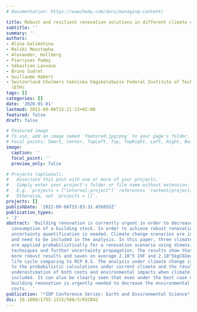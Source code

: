 ```yaml
---
# Documentation: https://wowchemy.com/docs/managing-content/

title: Robust and resilient renovation solutions in different climate change scenarios
subtitle: ''
summary: ''
authors:
- Alina Galimshina
- Maliki Moustapha
- Alexander, Hollberg
- Pierryves Padey
- Sébastien Lasvaux
- Bruno Sudret
- Guillaume Habert
- Switzerland Chalmers tekniska högskolaSwiss Federal Institute of Technology in Zürich
  (ETH)
tags: []
categories: []
date: '2020-01-01'
lastmod: 2022-09-06T15:21:13+02:00
featured: false
draft: false

# Featured image
# To use, add an image named `featured.jpg/png` to your page's folder.
# Focal points: Smart, Center, TopLeft, Top, TopRight, Left, Right, BottomLeft, Bottom, BottomRight.
image:
  caption: ''
  focal_point: ''
  preview_only: false

# Projects (optional).
#   Associate this post with one or more of your projects.
#   Simply enter your project's folder or file name without extension.
#   E.g. `projects = ["internal-project"]` references `content/project/deep-learning/index.md`.
#   Otherwise, set `projects = []`.
projects: []
publishDate: '2022-09-06T15:03:31.456055Z'
publication_types:
- '2'
abstract: 'Building renovation is currently urgent in order to decrease the energy
  consumption of a building stock. In order to achieve robust renovation scenarios,
  uncertainty quantification is needed. Climate change scenarios are important factors
  and need to be included in the analysis. In this paper, three climate change scenarios
  are applied probabilistically for a renovation scenario using dimensionality reduction
  techniques and further uncertainty propagation. The results show that RCP2.6 provides
  more robust results and saves on average 2.10^5 CHF and 2.10^5kgCO2eq. in a building
  life cycle comparing to RCP 8.5. The analysis under climate change is also compared
  to the probabilistic calculations under current climate and the results show the
  underestimation of both costs and environmental impacts when climate change is not
  included. It can also be clearly seen that even under the best case of RCP 2.6,
  building renovation is urgently needed to decrease the environmental impacts and
  costs.  '
publication: '*IOP Conference Series: Earth and Environmental Science*'
doi: 10.1088/1755-1315/588/3/032042
---
```

